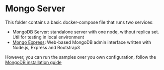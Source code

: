 # Mongo Server

This folder contains a basic docker-compose file that runs two services:

* MongoDB Server: standalone server with one node, without replica set. Util for testing in local environment
* [Mongo Express]: Web-based MongoDB admin interface written with Node.js, Express and Bootstrap3

However, you can run the samples over you own configuration, follow the [MongoDB installation guide]

[Mongo Express]: https://github.com/mongo-express/mongo-express
[MongoDB installation guide]: https://docs.mongodb.com/manual/installation/